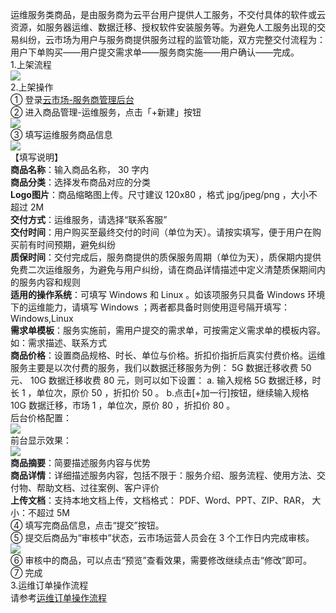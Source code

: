运维服务类商品，是由服务商为云平台用户提供人工服务，不交付具体的软件或云资源，如服务器运维、数据迁移、授权软件安装服务等。为避免人工服务出现的交易纠纷，云市场为用户与服务商提供服务过程的监管功能，双方完整交付流程为：  
用户下单购买——用户提交需求单——服务商实施——用户确认——完成。  
1.上架流程  
 ![](http://imgcache.tcecqpoc.fsphere.cn/image/mc.qcloudimg.com/static/img/9726e80a0ec5d0ec714a454ef3ff66e6/image.png)  
2.上架操作  
① 登录[云市场-服务商管理后台](http://console.tcecqpoc.fsphere.cn/serviceprovider/goods/service)  
② 进入商品管理-运维服务，点击「+新建」按钮  
![](http://imgcache.tcecqpoc.fsphere.cn/image/mc.qcloudimg.com/static/img/59ff35bf0c43c8e7dcc0f36d3d1cf94d/image.png)  
③ 填写运维服务商品信息  
![](http://imgcache.tcecqpoc.fsphere.cn/image/mc.qcloudimg.com/static/img/d416322e28b03bd52deea25562312a77/image.png)  
【填写说明】  
**商品名称**：输入商品名称， 30 字内   
**商品分类**：选择发布商品对应的分类   
**Logo图片**：商品缩略图上传。尺寸建议 120x80  ，格式 jpg/jpeg/png ，大小不超过 2M   
**交付方式**：运维服务，请选择“联系客服”  
**交付时间**：用户购买至最终交付的时间（单位为天）。请按实填写，便于用户在购买前有时间预期，避免纠纷  
**质保时间**：交付完成后，服务商提供的质保服务周期（单位为天），质保期内提供免费二次运维服务，为避免与用户纠纷，请在商品详情描述中定义清楚质保期间内的服务内容和规则  
**适用的操作系统**：可填写 Windows 和 Linux 。如该项服务只具备 Windows 环境下的运维能力，请填写 Windows ；两者都具备时则使用逗号隔开填写： Windows,Linux  
**需求单模板**：服务实施前，需用户提交的需求单，可按需定义需求单的模板内容。如：需求描述、联系方式  
**商品价格**：设置商品规格、时长、单位与价格。折扣价指折后真实付费价格。运维服务主要是以次付费的服务，我们以数据迁移服务为例： 5G 数据迁移收费 50 元、 10G 数据迁移收费 80 元，则可以如下设置： a. 输入规格  5G 数据迁移，时长 1 ，单位次，原价 50 ，折扣价 50 。 b.点击[+加一行]按钮，继续输入规格 10G 数据迁移，市场 1 ，单位次，原价 80 ，折扣价 80 。    
后台价格配置：   
![](http://imgcache.tcecqpoc.fsphere.cn/image/mc.qcloudimg.com/static/img/9f93b45822be381f97fa400894b1e708/image.png)  
前台显示效果：   
![](http://imgcache.tcecqpoc.fsphere.cn/image/mc.qcloudimg.com/static/img/0961543762a6a884469ec45a6c2feb78/image.png)  
**商品摘要**：简要描述服务内容与优势  
**商品详情**：详细描述服务内容，包括不限于：服务介绍、服务流程、使用方法、交付物、帮助文档、过往案例、客户评价   
**上传文档**：支持本地文档上传，文档格式： PDF、Word、PPT、ZIP、RAR， 大小：不超过 5M   
④ 填写完商品信息，点击“提交”按钮。  
⑤ 提交后商品为“审核中”状态，云市场运营人员会在 3 个工作日内完成审核。   
![](http://imgcache.tcecqpoc.fsphere.cn/image/mc.qcloudimg.com/static/img/e0e8dec5fe1122b8277c846e5611db9c/image.png)  
⑥ 审核中的商品，可以点击“预览”查看效果，需要修改继续点击“修改”即可。   
⑦ 完成   
3.运维订单操作流程   
请参考[运维订单操作流程](http://tcecqpoc.fsphere.cn/document/product/306/11522#.E5.9B.9B.E3.80.81-.E8.AE.A2.E5.8D.95.E7.AE.A1.E7.90.86)
